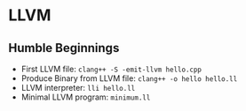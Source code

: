 # LLVM

## Humble Beginnings

-   First LLVM file: `clang++ -S -emit-llvm hello.cpp`
-   Produce Binary from LLVM file: `clang++ -o hello hello.ll`
-   LLVM interpreter: `lli hello.ll`
-   Minimal LLVM program: `minimum.ll`
